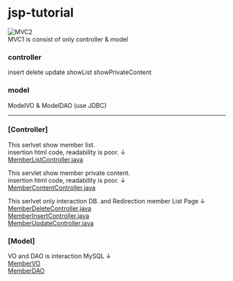 # jsp-tutorial
![MVC2](https://user-images.githubusercontent.com/70089259/132357704-02077372-9fec-4d85-b44d-5e0ae8a4fa66.png)  
MVC1 is consist of only controller & model

### controller
insert delete update showList showPrivateContent
### model
ModelVO & ModelDAO (use JDBC)

---
### [Controller]
This serlvet show member list.  
insertion html code, readability is poor. ↓   
[MemberListController.java](https://github.com/moo-on/jsp-tutorial/blob/MVC1/src/com/web/controller/MemberListController.java)  

This servlet show member private content.  
insertion html code, readability is poor. ↓   
[MemberContentController.java](https://github.com/moo-on/jsp-tutorial/blob/MVC1/src/com/web/controller/MemberContentController.java)   

This serlvet only interaction DB. and Redirection member List Page ↓  
[MemberDeleteController.java](https://github.com/moo-on/jsp-tutorial/blob/MVC1/src/com/web/controller/MemberDeleteController.java)  
[MemberInsertController.java](https://github.com/moo-on/jsp-tutorial/blob/MVC1/src/com/web/controller/MemberInsertController.java)  
[MemberUpdateController.java](https://github.com/moo-on/jsp-tutorial/blob/MVC1/src/com/web/controller/MemberUpdateController.java)  

### [Model]
VO and DAO is interaction MySQL ↓  
[MemberVO](https://github.com/moo-on/jsp-tutorial/blob/MVC1/src/com/web/model/MemberVO.java)   
[MemberDAO](https://github.com/moo-on/jsp-tutorial/blob/MVC1/src/com/web/model/MemberDAO.java)  
